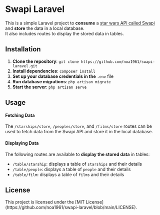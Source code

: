 <h1>Swapi Laravel</h1>

<p>This is a simple Laravel project to <strong>consume</strong> a <a href="https://swapi.dev/">star wars API called Swapi</a> and <strong>store</strong> the data in a local database. <br/>
It also includes routes to display the stored data in tables.</p>

<h2>Installation</h2>

<ol>
    <li><strong>Clone the repository</strong>: <code>git clone https://github.com/noa1961/swapi-laravel.git</code></li>
    <li><strong>Install dependencies</strong>: <code>composer install</code></li>
    <li><strong>Set up your database credentials in the</strong> <code>.env</code> file</li>
    <li><strong>Run database migrations</strong>: <code>php artisan migrate</code></li>
    <li><strong>Start the server</strong>: <code>php artisan serve</code></li>
</ol>

<h2>Usage</h2>

<h4>Fetching Data</h4>

<p>The <code>/starships/store</code>, <code>/peoples/store</code>, and <code>/films/store</code> routes can be used to fetch data from the Swapi API and store it in the local database.</p>

<h4>Displaying Data</h4>

<p>The following routes are available to <strong>display the stored data</strong> in tables:</p>

<ul>
    <li><code>/table/starship</code>: displays a table of <code>starships</code> and their details</li>
    <li><code>/table/people</code>: displays a table of <code>people</code> and their details</li>
    <li><code>/table/film</code>: displays a table of <code>films</code> and their details</li>
</ul>

<h2>License</h2>

<p>This project is licensed under the [MIT License](https://github.com/noa1961/swapi-laravel/blob/main/LICENSE).</p>
